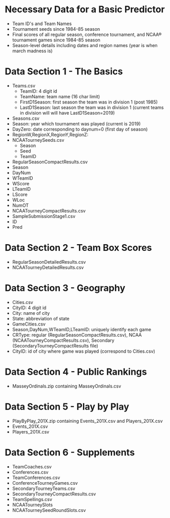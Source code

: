 # Necessary Data for a Basic Predictor
* Team ID's and Team Names
* Tournament seeds since 1984-85 season
* Final scores of all regular season, conference tournament, and NCAA® tournament games since 1984-85 season
* Season-level details including dates and region names (year is when march madness is)

# Data Section 1 - The Basics
* Teams.csv
  * TeamID: 4 digit id
  * TeamName: team name (16 char limit)
  * FirstD1Season: first season the team was in division 1 (post 1985)
  * LastD1Season: last season the team was in division 1 (current teams in division will will have LastD1Season=2019)
* Seasons.csv
 * Season: year which tournament was played (current is 2019)
 * DayZero: date corresponding to daynum=0 (first day of season)
 * RegionW,RegionX,RegionY,RegionZ: 
* NCAATourneySeeds.csv
  * Season
  * Seed
  * TeamID
* RegularSeasonCompactResults.csv
 * Season
 * DayNum
 * WTeamID
 * WScore
 * LTeamID
 * LScore
 * WLoc
 * NumOT
* NCAATourneyCompactResults.csv
* SampleSubmissionStage1.csv
 * ID
 * Pred


# Data Section 2 - Team Box Scores
* RegularSeasonDetailedResults.csv
* NCAATourneyDetailedResults.csv

# Data Section 3 - Geography
* Cities.csv
 * CityID: 4 digit id
 * City: name of city
 * State: abbreviation of state
* GameCities.csv
 * Season,DayNum,WTeamID,LTeamID: uniquely identify each game
 * CRType: regular (RegularSeasonCompactResults.csv), NCAA (NCAATourneyCompactResults.csv), Secondary (SecondaryTourneyCompactResults file)
 * CityID: id of city where game was played (correspond to Cities.csv)


# Data Section 4 - Public Rankings
* MasseyOrdinals.zip containing MasseyOrdinals.csv

# Data Section 5 - Play by Play
* PlayByPlay_201X.zip containing Events_201X.csv and Players_201X.csv
* Events_201X.csv
* Players_201X.csv

# Data Section 6 - Supplements
* TeamCoaches.csv
* Conferences.csv
* TeamConferences.csv
* ConferenceTourneyGames.csv
* SecondaryTourneyTeams.csv
* SecondaryTourneyCompactResults.csv
* TeamSpellings.csv
* NCAATourneySlots
* NCAATourneySeedRoundSlots.csv
